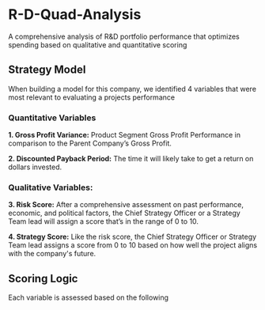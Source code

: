 # R-D-Quad-Analysis
A comprehensive analysis of R&amp;D portfolio performance that optimizes spending based on qualitative and quantitative scoring




## Strategy Model
When building a model for this company,  we identified 4 variables that were most relevant to evaluating a projects performance

### Quantitative Variables
**1. Gross Profit Variance:** Product Segment Gross Profit Performance in comparison to the Parent Company’s Gross Profit.

**2. Discounted Payback Period:** The time it will likely take to get a return on dollars invested.

### Qualitative Variables:
**3. Risk Score:** After a comprehensive assessment on past performance, economic, and political factors, the Chief Strategy Officer or a Strategy Team lead will assign a score that’s in the range of 0 to 10.

**4. Strategy Score:** Like the risk score, the Chief Strategy Officer or Strategy Team lead assigns a score from 0 to 10 based on how well the project aligns with the company's future.

## Scoring Logic
Each variable is assessed based on the following
